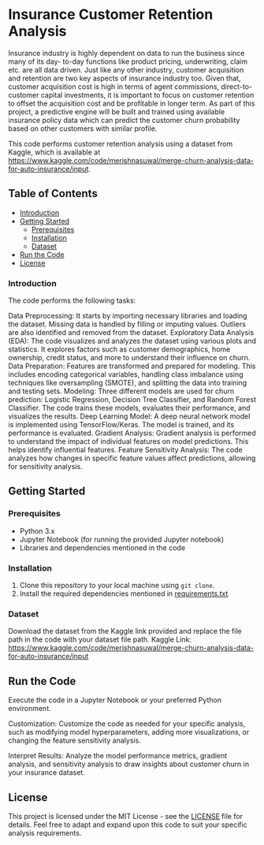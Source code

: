 # Insurance Customer Retention Analysis

Insurance industry is highly dependent on data to run the business since many of its day- to-day functions like product pricing, underwriting, claim etc. are all data driven. Just like any other industry, customer acquisition and retention are two key aspects of insurance industry too. Given that, customer acquisition cost is high in terms of agent commissions, direct-to-customer capital investments, it is important to focus on customer retention to offset the acquisition cost and be profitable in longer term. As part of this project, a predictive engine will be built and trained using available insurance policy data which can predict the customer churn probability based on other customers with similar profile.

This code performs customer retention analysis using a dataset from Kaggle, which is available at https://www.kaggle.com/code/merishnasuwal/merge-churn-analysis-data-for-auto-insurance/input.

## Table of Contents

- [Introduction](#introduction)
- [Getting Started](#getting-started)
  - [Prerequisites](#prerequisites)
  - [Installation](#installation)
  - [Dataset](#dataset)
- [Run the Code](#run-the-code)
- [License](#license)

### Introduction

The code performs the following tasks:

Data Preprocessing: It starts by importing necessary libraries and loading the dataset. Missing data is handled by filling or imputing values. Outliers are also identified and removed from the dataset.
Exploratory Data Analysis (EDA): The code visualizes and analyzes the dataset using various plots and statistics. It explores factors such as customer demographics, home ownership, credit status, and more to understand their influence on churn.
Data Preparation: Features are transformed and prepared for modeling. This includes encoding categorical variables, handling class imbalance using techniques like oversampling (SMOTE), and splitting the data into training and testing sets.
Modeling: Three different models are used for churn prediction: Logistic Regression, Decision Tree Classifier, and Random Forest Classifier. The code trains these models, evaluates their performance, and visualizes the results.
Deep Learning Model: A deep neural network model is implemented using TensorFlow/Keras. The model is trained, and its performance is evaluated.
Gradient Analysis: Gradient analysis is performed to understand the impact of individual features on model predictions. This helps identify influential features.
Feature Sensitivity Analysis: The code analyzes how changes in specific feature values affect predictions, allowing for sensitivity analysis.

## Getting Started

### Prerequisites

- Python 3.x
- Jupyter Notebook (for running the provided Jupyter notebook)
- Libraries and dependencies mentioned in the code

### Installation

1. Clone this repository to your local machine using `git clone`.
2. Install the required dependencies mentioned in [requirements.txt](requirements.txt)

### Dataset

Download the dataset from the Kaggle link provided and replace the file path in the code with your dataset file path.
Kaggle Link: https://www.kaggle.com/code/merishnasuwal/merge-churn-analysis-data-for-auto-insurance/input

## Run the Code

Execute the code in a Jupyter Notebook or your preferred Python environment.

Customization: Customize the code as needed for your specific analysis, such as modifying model hyperparameters, adding more visualizations, or changing the feature sensitivity analysis.

Interpret Results: Analyze the model performance metrics, gradient analysis, and sensitivity analysis to draw insights about customer churn in your insurance dataset.

## License

This project is licensed under the MIT License - see the [LICENSE](LICENSE) file for details.
Feel free to adapt and expand upon this code to suit your specific analysis requirements.
